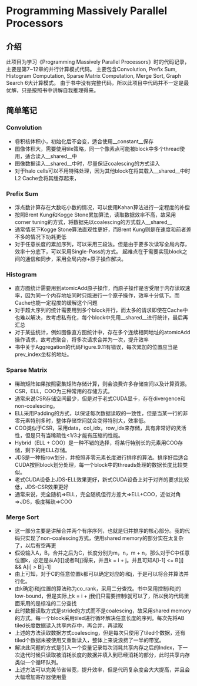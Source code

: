 # Programming Massively Parallel Processors
## 介绍
此项目为学习《Programming Massively Parallel Processors》时的代码记录，主要是第7~12章的并行计算模式代码。
主要包含Convolution, Prefix Sum, Histogram Computation, Sparse Matrix Computation, Merge Sort, Graph Search 6大计算模式。
由于书中没有完整代码，所以此项目中代码并不一定是最优解，只是按照书中讲解自我推理得来。
<br>
## 简单笔记
### Convolution
* 卷积核体积小，初始化后不会变，适合使用__constant__保存
* 图像体积大，需要使用tile策略，同一个像素点可能被block中多个thread使用，适合读入__shared__中
* 图像数据读入__shared__中时，尽量保证coalescing的方式读入
* 对于halo cells可以不用特殊处理，因为其他block在将其载入__shared__中时L2 Cache会将其缓存起来，
### Prefix Sum
* 浮点数计算存在大数吃小数的情况，可以使用Kahan算法进行一定程度的补偿
* 按照Brent Kung和Kogge Stone累加算法，读取数据效率不高，故采用corner tuning的方式，将数据先以coalescing的方式载入__shared__
* 通常情况下Kogge Stone算法直观性更好，而Brent Kung则是在速度和前者差不多的情况下功耗更低
* 对于任意长度的累加序列，可以采用三段法。但是由于要多次读写全局内存，效率十分底下，可以采用Single-Pass的方式。
起难点在于需要实现block之间的通信和同步，采用全局内存+原子操作解决。
### Histogram
* 直方图统计需要用到atomicAdd原子操作，而原子操作是否受限于内存读取速率，因为同一个内存地址同时只能进行一个原子操作，效率十分低下。而Cache也能一定程度的缓解这个问题
* 对于超大序列的统计需要用到多个block并行，而太多的请求即使在Cache中也难以解决，故考虑私有化，每个block中先用__shared__进行统计，最后再汇总
* 对于某些统计，例如图像直方图统计中，存在多个连续相同地址的atomicAdd操作请求，故考虑聚合，将多次请求合并为一次，提升效率
* 书中关于Aggregation的代码Figure.9.11有错误，每次累加的位置应当是prev_index坐标的地址。
### Sparse Matrix
* 稀疏矩阵如果按照密集矩阵存储计算，则会浪费许多存储空间以及计算资源。CSR，ELL，COO为三种常用的存储方式。
* 通常来说CSR存储空间最少，但是对于老式CUDA显卡，存在divergence和non-coalescing。
* ELL采用Padding的方式，以保证每次数据读取的一致性，但是当某一行的非零元素特别多时，整体存储空间就会变得特别大，效率低。
* COO类似于CSR，采用data，col_idx，row_idx来存储，具有非常好的灵活性，但是只有当稀疏性<1/3才能有压缩的性能。
* Hybrid（ELL + COO）是一种不错的选择，将某行特别长的元素用COO存储，剩下的用ELL存储。
* JDS是一种按row划分，并按照非零元素长度进行排序的算法。排序好后适合CUDA按照block划分处理，每一个block中的threads处理的数据长度比较类似。
* 老式CUDA设备上JDS-ELL效果更好，新式CUDA设备上对于对齐的要求比较低，JDS-CSR效果更好
* 通常来说，完全随机=>ELL，完全随机但行方差大=>ELL+COO，近似对角=>JDS，极度稀疏=>COO
### Merge Sort
* 这一部分主要是讲解合并两个有序序列，也就是归并排序的核心部分。我的代码只实现了non-coalescing方式，使用shared memory的部分实在太复杂了，以后有空再更
* 假设输入A，B，合并之后为C，长度分别为m，n，m + n，那么对于C中任意位置k，必定是从A[i]]或者B[j]得来，并且k = i + j。并且可知A[i-1] <= B[j] && A[i] > B[j-1]
* 由上可知，对于C的任意位置k都可以确定对应的i和j，于是可以将合并算法并行化。
* 由k确定i和j位置的算法称为co_rank，采用二分查找。书中采用控制i和j的low-bound，但是实际上k = i + j我们只需要控制i就可以了，所以我的代码里面采用的是标准的二分查找
* 此时数据读取方式是stride的方式而不是coalescing，故采用shared memory的方式。每一个block采用tiled进行循环解决任意长度的序列。每次先将AB tiled长度数据读入共享内存中，再合并，再读取
* 上述的方法读取数据方式coalescing，但是每次只使用了tiled个数据，还有tiled个数据未被使用又重新读入，整体上来说浪费了一半的带宽。
* 解决此问题的方式是引入一个变量记录每次消耗共享内存之后的Index，下一次迭代时候只读取被消耗长度的数据并填入到已经消耗的部分，此时共享内存类似一个循环队列。
* 上述方法可以完美节省带宽，提升效率，但是代码复杂度会大大提高，并且会大幅增加寄存器使用量